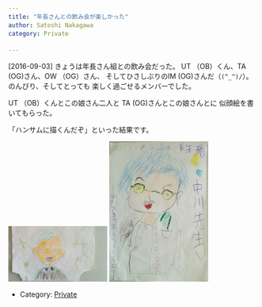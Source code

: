 ```yaml
---
title: "年長さんとの飲み会が楽しかった"
author: Satoshi Nakagawa
category: Private

---
```


[2016-09-03]  きょうは年長さん組との飲み会だった。
UT （OB）くん、TA (OG)さん、OW （OG）さん、
そしてひさしぶりのIM (OG)さんだ（`(^_^)/`）。
のんびり、そしてとっても
楽しく過ごせるメンバーでした。

 UT （OB）くんとこの娘さん二人と
TA (OG)さんとこの娘さんとに
似顔絵を書いてもらった。

 「ハンサムに描くんだぞ」といった結果です。

<a href="/pict/2016-09-03-pict-1.jpg"><img src="/pict/2016-09-03-pict-1.jpg" alt="" width="200"/></a>
<a href="/pict/2016-09-03-pict-2.jpg"><img src="/pict/2016-09-03-pict-2.jpg" alt="" width="200"/></a>

- Category: [Private](/categories.html#Private)


